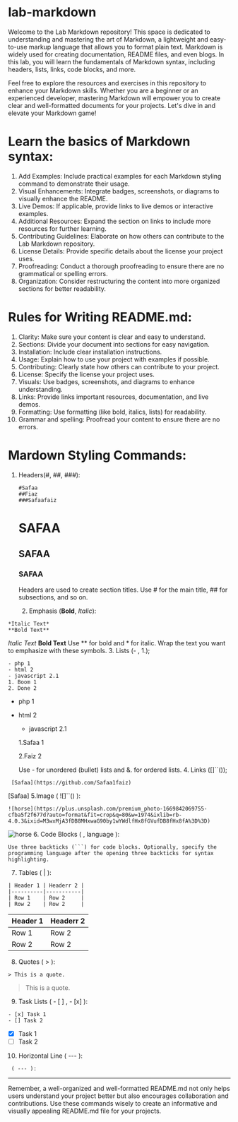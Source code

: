 # lab-markdown 
Welcome to the Lab Markdown repository! This space is dedicated
to understanding and mastering the art of Markdown, a lightweight and easy-to-use markup language that allows you to format plain text.
Markdown is widely used for creating documentation, README files, and even blogs.
In this lab, you will learn the fundamentals of Markdown syntax, including headers, lists, links, code blocks, and more.

Feel free to explore the resources and exercises in this repository to enhance your Markdown skills.
Whether you are a beginner or an experienced developer, mastering Markdown will empower you to create clear and well-formatted documents for your projects.
Let's dive in and elevate your Markdown game!
# Learn the basics of Markdown syntax:
1. Add Examples: Include practical examples for each Markdown styling command to demonstrate their usage.
2. Visual Enhancements: Integrate badges, screenshots, or diagrams to visually enhance the README.
3. Live Demos: If applicable, provide links to live demos or interactive examples.
4. Additional Resources: Expand the section on links to include more resources for further learning.
5. Contributing Guidelines: Elaborate on how others can contribute to the Lab Markdown repository.
6. License Details: Provide specific details about the license your project uses.
7. Proofreading: Conduct a thorough proofreading to ensure there are no grammatical or spelling errors.
8. Organization: Consider restructuring the content into more organized sections for better readability.

    
# Rules for Writing README.md:
1. Clarity: Make sure your content is clear and easy to understand.
2. Sections: Divide your document into sections for easy navigation.
3. Installation: Include clear installation instructions.
4. Usage: Explain how to use your project with examples if possible.
5. Contributing: Clearly state how others can contribute to your project.
6. License: Specify the license your project uses.
7. Visuals: Use badges, screenshots, and diagrams to enhance understanding.
8. Links: Provide links important resources, documentation, and live demos.
9. Formatting: Use formatting (like bold, italics, lists) for readability.
10. Grammar and spelling: Proofread your content to ensure there are no errors.


 # Mardown Styling Commands:
 1. Headers(#, ##, ###):
    ```
    #Safaa
    ##Fiaz
    ###Safaafaiz
    ```
    # SAFAA
    ## SAFAA
    ### SAFAA
    Headers are used to create section titles. Use # for the main title, ## for subsections, and so on.
    
    2. Emphasis (**Bold**, *Italic*):


       
   ```
   *Italic Text*
   **Bold Text**
   ```
   *Italic Text*
   **Bold Text**
Use ** for bold and * for italic. Wrap the text you want to emphasize with these symbols. 3. Lists (- , 1.);

   ```
  - php 1
  - html 2
  - javascript 2.1
1. Boom 1
2. Done 2
   ```

 - php 1
 - html 2
   - javascript 2.1
   
   1.Safaa 1
   
   2.Faiz 2

   Use - for unordered (bullet) lists and &. for ordered lists. 4. Links ([]``());
   
  ```
   [Safaa](https://github.com/Safaa1faiz)
  ```
  [Safaa] 5.Image ( ![]``() ):

   ```
   ![horse](https://plus.unsplash.com/premium_photo-1669842069755-cfba5f2f677d?auto=format&fit=crop&q=80&w=1974&ixlib=rb-4.0.3&ixid=M3wxMjA3fDB8MHxwaG90by1wYWdlfHx8fGVufDB8fHx8fA%3D%3D)
  ```
   ![horse](https://plus.unsplash.com/premium_photo-1669842069755-cfba5f2f677d?auto=format&fit=crop&q=80&w=1974&ixlib=rb-4.0.3&ixid=M3wxMjA3fDB8MHxwaG90by1wYWdlfHx8fGVufDB8fHx8fA%3D%3D)
6. Code Blocks ( , language ):
  ```
Use three backticks (```) for code blocks. Optionally, specify the programming language after the opening three backticks for syntax highlighting.
 ```
7. Tables ( | ):

```
| Header 1 | Headerr 2 |
|----------|-----------|
| Row 1    | Row 2     |
| Row 2    | Row 2     |
 ```
| Header 1 | Headerr 2 |
|----------|-----------|
| Row 1    | Row 2     |
| Row 2    | Row 2     |

8. Quotes ( > ):
  ```
> This is a quote.
 ```
> This is a quote.

9. Task Lists ( - [ ] , -  [x] ):

 ```
- [x] Task 1
- [] Task 2
 ```
- [x] Task 1
- [ ] Task 2

10. Horizontal Line ( --- ):
```
 ( --- ):
```
---
Remember, a well-organized and well-formatted README.md not only helps users understand your project 
better but also encourages collaboration and contributions.
Use these commands wisely to create an informative and visually appealing README.md file for your projects.
